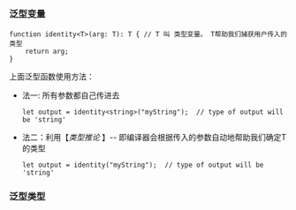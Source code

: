 ### 泛型变量

```JS
function identity<T>(arg: T): T { // T 叫 类型变量。 T帮助我们捕获用户传入的类型
    return arg;
}
```

上面泛型函数使用方法：

- 法一: 所有参数都自己传进去

  ```JS
  let output = identity<string>("myString");  // type of output will be 'string'
  ```

- 法二：利用【*类型推论* 】-- 即编译器会根据传入的参数自动地帮助我们确定T的类型

  ```JS
  let output = identity("myString");  // type of output will be 'string'
  ```

  

### 泛型类型

